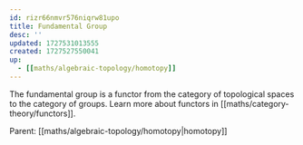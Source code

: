 ```yaml
---
id: rizr66nmvr576niqrw81upo
title: Fundamental Group
desc: ''
updated: 1727531013555
created: 1727527550041
up:
  - [[maths/algebraic-topology/homotopy]]
---
```

The fundamental group is a functor from the category of topological spaces to the category of groups. Learn more about functors in [[maths/category-theory/functors]].

<!-- PARENT: auto -->
Parent: [[maths/algebraic-topology/homotopy|homotopy]]
<!-- /PARENT -->
